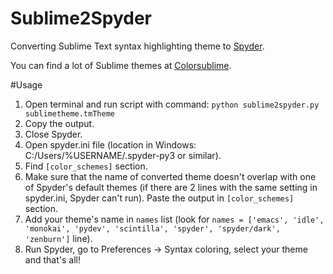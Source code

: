 # Sublime2Spyder

Converting Sublime Text syntax highlighting theme to [Spyder](https://github.com/spyder-ide/spyder).

You can find a lot of Sublime themes at [Colorsublime](http://colorsublime.com/).

#Usage

1. Open terminal and run script with command: 
   `python sublime2spyder.py sublimetheme.tmTheme`
2. Copy the output.
3. Close Spyder.
4. Open spyder.ini file (location in Windows: C:/Users/%USERNAME/.spyder-py3 or similar).
5. Find `[color_schemes]` section.
6. Make sure that the name of converted theme doesn't overlap with one of Spyder's default themes (if there are 2 lines with the same setting in spyder.ini, Spyder can't run). Paste the output in `[color_schemes]` section.
7. Add your theme's name in `names` list
  (look for `names = ['emacs', 'idle', 'monokai', 'pydev', 'scintilla', 'spyder', 'spyder/dark', 'zenburn']` line).
8. Run Spyder, go to Preferences -> Syntax coloring, select your theme and that's all!
